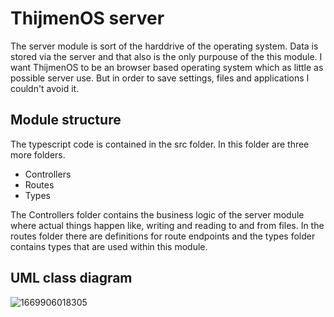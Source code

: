 # ThijmenOS server

The server module is sort of the harddrive of the operating system. Data is stored via the server and that also is the only purpouse of the this module. I want ThijmenOS to be an browser based operating system which as little as possible server use. But in order to save settings, files and applications I couldn't avoid it.

## Module structure

The typescript code is contained in the src folder. In this folder are three more folders.

- Controllers
- Routes
- Types

The Controllers folder contains the business logic of the server module where actual things happen like, writing and reading to and from files. In the routes folder there are definitions for route endpoints and the types folder contains types that are used within this module.

## UML class diagram

![1669906018305](https://file+.vscode-resource.vscode-cdn.net/c%3A/Users/thijm/OneDrive%20-%20Office%20365%20Fontys/Personal/javascriptOS/javascriptOS-server/image/readme/1669906018305.png)
